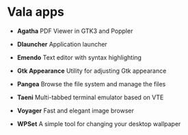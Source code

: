 # Vala apps

* **Agatha**
PDF Viewer in GTK3 and Poppler

* **Dlauncher**
Application launcher

* **Emendo**
Text editor with syntax highlighting

* **Gtk Appearance**
Utility for adjusting Gtk appearance

* **Pangea**
Browse the file system and manage the files

* **Taeni**
Multi-tabbed terminal emulator based on VTE

* **Voyager**
Fast and elegant image browser

* **WPSet**
A simple tool for changing your desktop wallpaper
